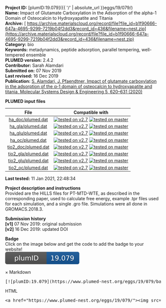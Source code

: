 **Project ID:** [plumID:19.079]({{ '/' | absolute_url }}eggs/19/079/)  
**Name:**  Impact of Glutamate Carboxylation in the Adsorption of the alpha-1 Domain of Osteocalcin to Hydroxyapatite and Titania  
**Archive:** [ https://archive.materialscloud.org/record/file?file_id=b1f90666-647a-4695-9299-7219b04f2dd3&record_id=436&filename=nest.zip](https://archive.materialscloud.org/record/file?file_id=b1f90666-647a-4695-9299-7219b04f2dd3&record_id=436&filename=nest.zip)  
**Category:**  bio  
**Keywords:**  metadynamics, peptide adsorption, parallel tempering, well-tempered ensemble  
**PLUMED version:**  2.4.2  
**Contributor:**  Sarah Alamdari  
**Submitted on:** 07 Nov 2019  
**Last revised:** 16 Dec 2019  
**Publication:** [S. Alamdari, J. Pfaendtner, Impact of glutamate carboxylation in the adsorption of the α-1 domain of osteocalcin to hydroxyapatite and titania, Molecular Systems Design & Engineering 5, 620–631 (2020)](http://dx.doi.org/10.1039/C9ME00158A)  
  
**PLUMED input files**  
  
| File     | Compatible with |  
|:--------:|:--------:|  
| [ha_doc/plumed.dat](./data/ha_doc/plumed.dat.md) |  [![tested on v2.7](https://img.shields.io/badge/v2.7-passing-green.svg)](data/ha_doc/plumed.dat.plumed.stderr) [![tested on master](https://img.shields.io/badge/master-passing-green.svg)](data/ha_doc/plumed.dat.plumed_master.stderr) |  
| [ha_gla/plumed.dat](./data/ha_gla/plumed.dat.md) |  [![tested on v2.7](https://img.shields.io/badge/v2.7-passing-green.svg)](data/ha_gla/plumed.dat.plumed.stderr) [![tested on master](https://img.shields.io/badge/master-passing-green.svg)](data/ha_gla/plumed.dat.plumed_master.stderr) |  
| [ha_glu/plumed.dat](./data/ha_glu/plumed.dat.md) |  [![tested on v2.7](https://img.shields.io/badge/v2.7-passing-green.svg)](data/ha_glu/plumed.dat.plumed.stderr) [![tested on master](https://img.shields.io/badge/master-passing-green.svg)](data/ha_glu/plumed.dat.plumed_master.stderr) |  
| [ha_oc/plumed.dat](./data/ha_oc/plumed.dat.md) |  [![tested on v2.7](https://img.shields.io/badge/v2.7-passing-green.svg)](data/ha_oc/plumed.dat.plumed.stderr) [![tested on master](https://img.shields.io/badge/master-passing-green.svg)](data/ha_oc/plumed.dat.plumed_master.stderr) |  
| [tio2_doc/plumed.dat](./data/tio2_doc/plumed.dat.md) |  [![tested on v2.7](https://img.shields.io/badge/v2.7-passing-green.svg)](data/tio2_doc/plumed.dat.plumed.stderr) [![tested on master](https://img.shields.io/badge/master-passing-green.svg)](data/tio2_doc/plumed.dat.plumed_master.stderr) |  
| [tio2_gla/plumed.dat](./data/tio2_gla/plumed.dat.md) |  [![tested on v2.7](https://img.shields.io/badge/v2.7-passing-green.svg)](data/tio2_gla/plumed.dat.plumed.stderr) [![tested on master](https://img.shields.io/badge/master-passing-green.svg)](data/tio2_gla/plumed.dat.plumed_master.stderr) |  
| [tio2_glu/plumed.dat](./data/tio2_glu/plumed.dat.md) |  [![tested on v2.7](https://img.shields.io/badge/v2.7-passing-green.svg)](data/tio2_glu/plumed.dat.plumed.stderr) [![tested on master](https://img.shields.io/badge/master-passing-green.svg)](data/tio2_glu/plumed.dat.plumed_master.stderr) |  
| [tio2_oc/plumed.dat](./data/tio2_oc/plumed.dat.md) |  [![tested on v2.7](https://img.shields.io/badge/v2.7-passing-green.svg)](data/tio2_oc/plumed.dat.plumed.stderr) [![tested on master](https://img.shields.io/badge/master-passing-green.svg)](data/tio2_oc/plumed.dat.plumed_master.stderr) |  
  
**Last tested:**  11 Jan 2021, 22:48:34
  
**Project description and instructions**  
Provided are the HILLS files for PT-MTD-WTE, as described in the corresponding paper, used to calculate free energy, example .tpr files used for each simulation, and a single .gro file. Simulations were all done in GROMACS.2018.3. 

  
**Submission history**  
**[v1]** 07 Nov 2019: original submission  
**[v2]** 16 Dec 2019: updated DOI  
  
**Badge**  
Click on the image below and get the code to add the badge to your website!  
<img src="./badge.svg" alt="plumeDnest:19.079" id="myBtn" class="badge">
<div id="myModal" class="modal">
  <div class="modal-content">
    <span class="close">&times;</span>
    Markdown<pre>[![plumID:19.079](https://www.plumed-nest.org/eggs/19/079/badge.svg)](https://www.plumed-nest.org/eggs/19/079/)</pre>
    HTML<pre>&lt;a href="https://www.plumed-nest.org/eggs/19/079/"&gt;&lt;img src="https://www.plumed-nest.org/eggs/19/079/badge.svg" alt="plumID:19.079"&gt;&lt;/a&gt;</pre>
  </div>
</div>
